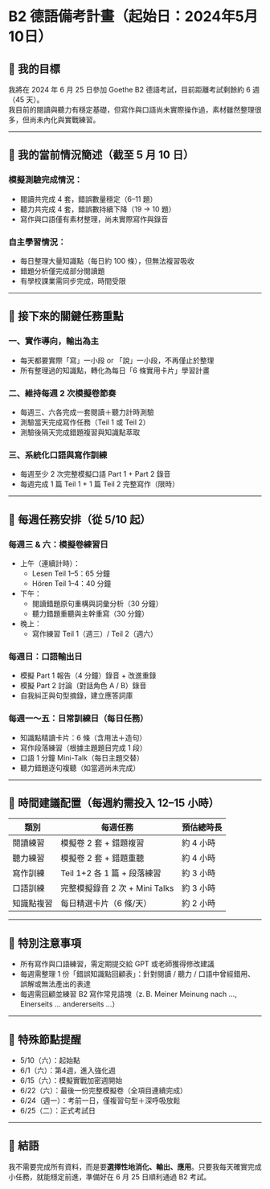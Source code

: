 # B2 德語備考計畫（起始日：2024年5月10日）

## 🎯 我的目標
我將在 2024 年 6 月 25 日參加 Goethe B2 德語考試，目前距離考試剩餘約 6 週（45 天）。  
我目前的閱讀與聽力有穩定基礎，但寫作與口語尚未實際操作過，素材雖然整理很多，但尚未內化與實戰練習。

---

## 🧭 我的當前情況簡述（截至 5 月 10 日）

### 模擬測驗完成情況：
- 閱讀共完成 4 套，錯誤數量穩定（6–11 題）
- 聽力共完成 4 套，錯誤數持續下降（19 → 10 題）
- 寫作與口語僅有素材整理，尚未實際寫作與錄音

### 自主學習情況：
- 每日整理大量知識點（每日約 100 條），但無法複習吸收
- 錯題分析僅完成部分閱讀題
- 有學校課業需同步完成，時間受限

---

## 🧩 接下來的關鍵任務重點

### 一、實作導向，輸出為主
- 每天都要實際「寫」一小段 or 「說」一小段，不再僅止於整理
- 所有整理過的知識點，轉化為每日「6 條實用卡片」學習計畫

### 二、維持每週 2 次模擬卷節奏
- 每週三、六各完成一套閱讀＋聽力計時測驗
- 測驗當天完成寫作任務（Teil 1 或 Teil 2）
- 測驗後隔天完成錯題複習與知識點萃取

### 三、系統化口語與寫作訓練
- 每週至少 2 次完整模擬口語 Part 1 + Part 2 錄音
- 每週完成 1 篇 Teil 1 + 1 篇 Teil 2 完整寫作（限時）

---

## 📆 每週任務安排（從 5/10 起）

### 每週三 & 六：模擬卷練習日

- 上午（連續計時）：
  - Lesen Teil 1–5：65 分鐘
  - Hören Teil 1–4：40 分鐘
- 下午：
  - 閱讀錯題原句重構與詞彙分析（30 分鐘）
  - 聽力錯題重聽與主幹重寫（30 分鐘）
- 晚上：
  - 寫作練習 Teil 1（週三）/ Teil 2（週六）

### 每週日：口語輸出日

- 模擬 Part 1 報告（4 分鐘）錄音 + 改進重錄
- 模擬 Part 2 討論（對話角色 A / B）錄音
- 自我糾正與句型摘錄，建立應答詞庫

### 每週一～五：日常訓練日（每日任務）

- 知識點精讀卡片：6 條（含用法＋造句）
- 寫作段落練習（根據主題題目完成 1 段）
- 口語 1 分鐘 Mini-Talk（每日主題交替）
- 聽力錯題逐句複聽（如當週尚未完成）

---

## 📌 時間建議配置（每週約需投入 12–15 小時）

| 類別       | 每週任務                    | 預估總時長 |
|------------|-----------------------------|------------|
| 閱讀練習   | 模擬卷 2 套 + 錯題複習         | 約 4 小時  |
| 聽力練習   | 模擬卷 2 套 + 錯題重聽         | 約 4 小時  |
| 寫作訓練   | Teil 1+2 各 1 篇 + 段落練習     | 約 3 小時  |
| 口語訓練   | 完整模擬錄音 2 次 + Mini Talks | 約 3 小時  |
| 知識點複習 | 每日精選卡片（6 條/天）        | 約 2 小時  |

---

## 📍 特別注意事項

- 所有寫作與口語練習，需定期提交給 GPT 或老師獲得修改建議
- 每週需整理 1 份「錯誤知識點回顧表」：針對閱讀 / 聽力 / 口語中曾經錯用、誤解或無法產出的表達
- 每週需回顧並練習 B2 寫作常見語塊（z. B. Meiner Meinung nach …, Einerseits … andererseits …）

---

## 📅 特殊節點提醒

- 5/10（六）：起始點
- 6/1（六）：第4週，進入強化週
- 6/15（六）：模擬實戰加密週開始
- 6/22（六）：最後一份完整模擬卷（全項目連續完成）
- 6/24（週一）：考前一日，僅複習句型＋深呼吸放鬆
- 6/25（二）：正式考試日

---

## 📎 結語

我不需要完成所有資料，而是要**選擇性地消化、輸出、應用**。只要我每天確實完成小任務，就能穩定前進，準備好在 6 月 25 日順利通過 B2 考試。